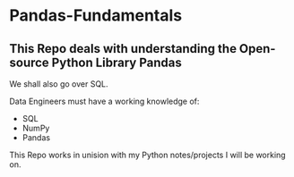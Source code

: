 # Pandas-Fundamentals

## This Repo deals with understanding the Open-source Python Library Pandas

We shall also go over SQL.

Data Engineers must have a working knowledge of:
- SQL
- NumPy
- Pandas


This Repo works in unision with my Python notes/projects I will be working on. 
